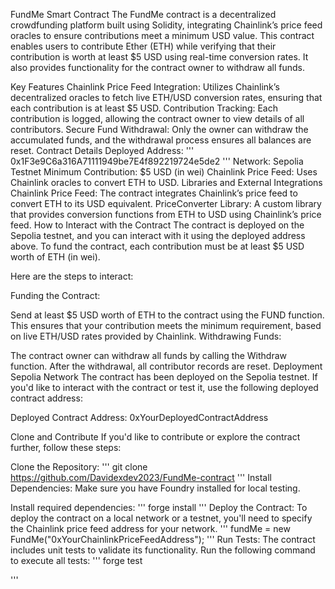 FundMe Smart Contract
The FundMe contract is a decentralized crowdfunding platform built using Solidity, integrating Chainlink’s price feed oracles to ensure contributions meet a minimum USD value. This contract enables users to contribute Ether (ETH) while verifying that their contribution is worth at least $5 USD using real-time conversion rates. It also provides functionality for the contract owner to withdraw all funds.

Key Features
Chainlink Price Feed Integration: Utilizes Chainlink’s decentralized oracles to fetch live ETH/USD conversion rates, ensuring that each contribution is at least $5 USD.
Contribution Tracking: Each contribution is logged, allowing the contract owner to view details of all contributors.
Secure Fund Withdrawal: Only the owner can withdraw the accumulated funds, and the withdrawal process ensures all balances are reset.
Contract Details
Deployed Address:
'''
 0x1F3e9C6a316A71111949be7E4f892219724e5de2
 '''
Network: Sepolia Testnet
Minimum Contribution: $5 USD (in wei)
Chainlink Price Feed: Uses Chainlink oracles to convert ETH to USD.
Libraries and External Integrations
Chainlink Price Feed: The contract integrates Chainlink’s price feed to convert ETH to its USD equivalent.
PriceConverter Library: A custom library that provides conversion functions from ETH to USD using Chainlink’s price feed.
How to Interact with the Contract
The contract is deployed on the Sepolia testnet, and you can interact with it using the deployed address above. To fund the contract, each contribution must be at least $5 USD worth of ETH (in wei).

Here are the steps to interact:

Funding the Contract:

Send at least $5 USD worth of ETH to the contract using the FUND function.
This ensures that your contribution meets the minimum requirement, based on live ETH/USD rates provided by Chainlink.
Withdrawing Funds:

The contract owner can withdraw all funds by calling the Withdraw function.
After the withdrawal, all contributor records are reset.
Deployment
Sepolia Network
The contract has been deployed on the Sepolia testnet. If you'd like to interact with the contract or test it, use the following deployed contract address:

Deployed Contract Address: 0xYourDeployedContractAddress

Clone and Contribute
If you'd like to contribute or explore the contract further, follow these steps:

Clone the Repository:
'''
    git clone https://github.com/Davidexdev2023/FundMe-contract
'''
Install Dependencies: Make sure you have Foundry installed for local testing.

Install required dependencies:
'''
    forge install
'''
Deploy the Contract: 
To deploy the contract on a local network or a testnet, you'll need to specify the Chainlink price feed address for your network.
'''
fundMe = new FundMe("0xYourChainlinkPriceFeedAddress");
'''
Run Tests: The contract includes unit tests to validate its functionality. Run the following command to execute all tests:
''' 
    forge test

'''
